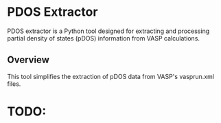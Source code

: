 # PDOS Extractor

PDOS extractor is a Python tool designed for extracting and processing partial density of states (pDOS) information from VASP calculations.

## Overview

This tool simplifies the extraction of pDOS data from VASP's vasprun.xml files.


# TODO:
